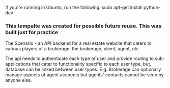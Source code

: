 If you're running in Ubuntu, run the following: sudo apt-get install python<version>-dev

### This tempalte was created for possible future reuse. This was built just for practice ###

The Scenario - an API backend for a real estate website that caters to various players of a brokerage: the brokerage, client, agent, etc

The api needs to authenticate each type of user and provide routing to sub-applications that cater to functionality specific to each user type, but, database can be linked between user types. E.g. Brokerage can optionally manage aspects of agent accounts but agents' contacts cannot be seen by anyone else.